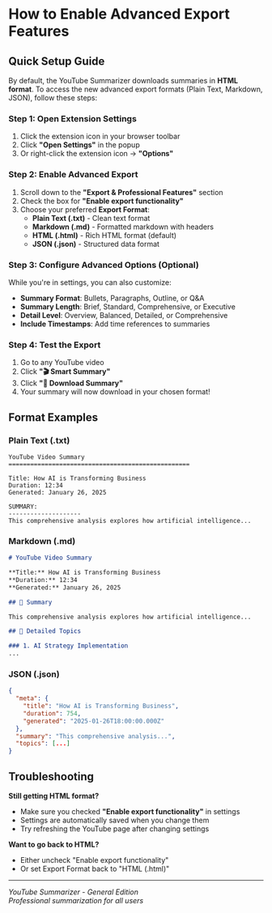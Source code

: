 # How to Enable Advanced Export Features

## Quick Setup Guide

By default, the YouTube Summarizer downloads summaries in **HTML format**. To access the new advanced export formats (Plain Text, Markdown, JSON), follow these steps:

### Step 1: Open Extension Settings
1. Click the extension icon in your browser toolbar
2. Click **"Open Settings"** in the popup
3. Or right-click the extension icon → **"Options"**

### Step 2: Enable Advanced Export
1. Scroll down to the **"Export & Professional Features"** section
2. Check the box for **"Enable export functionality"**
3. Choose your preferred **Export Format**:
   - **Plain Text (.txt)** - Clean text format
   - **Markdown (.md)** - Formatted markdown with headers
   - **HTML (.html)** - Rich HTML format (default)
   - **JSON (.json)** - Structured data format

### Step 3: Configure Advanced Options (Optional)
While you're in settings, you can also customize:
- **Summary Format**: Bullets, Paragraphs, Outline, or Q&A
- **Summary Length**: Brief, Standard, Comprehensive, or Executive
- **Detail Level**: Overview, Balanced, Detailed, or Comprehensive
- **Include Timestamps**: Add time references to summaries

### Step 4: Test the Export
1. Go to any YouTube video
2. Click **"🎬 Smart Summary"** 
3. Click **"💾 Download Summary"**
4. Your summary will now download in your chosen format!

## Format Examples

### Plain Text (.txt)
```
YouTube Video Summary
==================================================

Title: How AI is Transforming Business
Duration: 12:34
Generated: January 26, 2025

SUMMARY:
--------------------
This comprehensive analysis explores how artificial intelligence...
```

### Markdown (.md)
```markdown
# YouTube Video Summary

**Title:** How AI is Transforming Business
**Duration:** 12:34
**Generated:** January 26, 2025

## 📝 Summary

This comprehensive analysis explores how artificial intelligence...

## 🎯 Detailed Topics

### 1. AI Strategy Implementation
...
```

### JSON (.json)
```json
{
  "meta": {
    "title": "How AI is Transforming Business",
    "duration": 754,
    "generated": "2025-01-26T18:00:00.000Z"
  },
  "summary": "This comprehensive analysis...",
  "topics": [...]
}
```

## Troubleshooting

**Still getting HTML format?**
- Make sure you checked **"Enable export functionality"** in settings
- Settings are automatically saved when you change them
- Try refreshing the YouTube page after changing settings

**Want to go back to HTML?**
- Either uncheck "Enable export functionality" 
- Or set Export Format back to "HTML (.html)"

---

*YouTube Summarizer - General Edition*  
*Professional summarization for all users*
